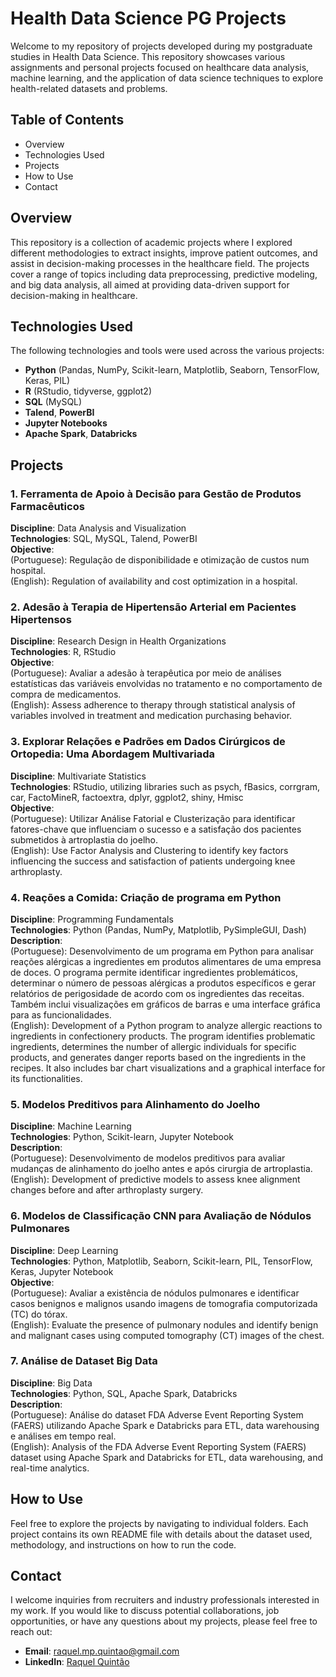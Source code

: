 # Health Data Science PG Projects

Welcome to my repository of projects developed during my postgraduate studies in Health Data Science. This repository showcases various assignments and personal projects focused on healthcare data analysis, machine learning, and the application of data science techniques to explore health-related datasets and problems.

## Table of Contents
- Overview
- Technologies Used
- Projects
- How to Use
- Contact

## Overview
This repository is a collection of academic projects where I explored different methodologies to extract insights, improve patient outcomes, and assist in decision-making processes in the healthcare field. The projects cover a range of topics including data preprocessing, predictive modeling, and big data analysis, all aimed at providing data-driven support for decision-making in healthcare.

## Technologies Used
The following technologies and tools were used across the various projects:
- **Python** (Pandas, NumPy, Scikit-learn, Matplotlib, Seaborn, TensorFlow, Keras, PIL)
- **R** (RStudio, tidyverse, ggplot2)
- **SQL** (MySQL)
- **Talend**, **PowerBI**
- **Jupyter Notebooks**
- **Apache Spark**, **Databricks**

## Projects

### 1. Ferramenta de Apoio à Decisão para Gestão de Produtos Farmacêuticos  
**Discipline**: Data Analysis and Visualization  
**Technologies**: SQL, MySQL, Talend, PowerBI  
**Objective**:  
(Portuguese): Regulação de disponibilidade e otimização de custos num hospital.  
(English): Regulation of availability and cost optimization in a hospital.

### 2. Adesão à Terapia de Hipertensão Arterial em Pacientes Hipertensos  
**Discipline**: Research Design in Health Organizations  
**Technologies**: R, RStudio  
**Objective**:  
(Portuguese): Avaliar a adesão à terapêutica por meio de análises estatísticas das variáveis envolvidas no tratamento e no comportamento de compra de medicamentos.  
(English): Assess adherence to therapy through statistical analysis of variables involved in treatment and medication purchasing behavior.

### 3. Explorar Relações e Padrões em Dados Cirúrgicos de Ortopedia: Uma Abordagem Multivariada  
**Discipline**: Multivariate Statistics  
**Technologies**: RStudio, utilizing libraries such as psych, fBasics, corrgram, car, FactoMineR, factoextra, dplyr, ggplot2, shiny, Hmisc  
**Objective**:  
(Portuguese): Utilizar Análise Fatorial e Clusterização para identificar fatores-chave que influenciam o sucesso e a satisfação dos pacientes submetidos à artroplastia do joelho.  
(English): Use Factor Analysis and Clustering to identify key factors influencing the success and satisfaction of patients undergoing knee arthroplasty.

### 4. Reações a Comida: Criação de programa em Python 
**Discipline**: Programming Fundamentals  
**Technologies**: Python (Pandas, NumPy, Matplotlib, PySimpleGUI, Dash)  
**Description**:  
(Portuguese): Desenvolvimento de um programa em Python para analisar reações alérgicas a ingredientes em produtos alimentares de uma empresa de doces. O programa permite identificar ingredientes problemáticos, determinar o número de pessoas alérgicas a produtos específicos e gerar relatórios de perigosidade de acordo com os ingredientes das receitas. Também inclui visualizações em gráficos de barras e uma interface gráfica para as funcionalidades.  
(English): Development of a Python program to analyze allergic reactions to ingredients in confectionery products. The program identifies problematic ingredients, determines the number of allergic individuals for specific products, and generates danger reports based on the ingredients in the recipes. It also includes bar chart visualizations and a graphical interface for its functionalities.

### 5. Modelos Preditivos para Alinhamento do Joelho  
**Discipline**: Machine Learning  
**Technologies**: Python, Scikit-learn, Jupyter Notebook  
**Description**:  
(Portuguese): Desenvolvimento de modelos preditivos para avaliar mudanças de alinhamento do joelho antes e após cirurgia de artroplastia.  
(English): Development of predictive models to assess knee alignment changes before and after arthroplasty surgery.

### 6. Modelos de Classificação CNN para Avaliação de Nódulos Pulmonares  
**Discipline**: Deep Learning  
**Technologies**: Python, Matplotlib, Seaborn, Scikit-learn, PIL, TensorFlow, Keras, Jupyter Notebook  
**Objective**:  
(Portuguese): Avaliar a existência de nódulos pulmonares e identificar casos benignos e malignos usando imagens de tomografia computorizada (TC) do tórax.  
(English): Evaluate the presence of pulmonary nodules and identify benign and malignant cases using computed tomography (CT) images of the chest.

### 7. Análise de Dataset Big Data  
**Discipline**: Big Data  
**Technologies**: Python, SQL, Apache Spark, Databricks  
**Description**:  
(Portuguese): Análise do dataset FDA Adverse Event Reporting System (FAERS) utilizando Apache Spark e Databricks para ETL, data warehousing e análises em tempo real.  
(English): Analysis of the FDA Adverse Event Reporting System (FAERS) dataset using Apache Spark and Databricks for ETL, data warehousing, and real-time analytics.

## How to Use
Feel free to explore the projects by navigating to individual folders. Each project contains its own README file with details about the dataset used, methodology, and instructions on how to run the code.

## Contact
I welcome inquiries from recruiters and industry professionals interested in my work. If you would like to discuss potential collaborations, job opportunities, or have any questions about my projects, please feel free to reach out:

- **Email**: raquel.mp.quintao@gmail.com  
- **LinkedIn**: [Raquel Quintão](https://www.linkedin.com/in/raquelquintao)

